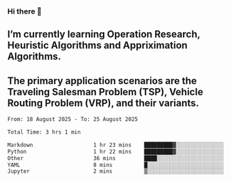 ### Hi there 👋
## I’m currently learning Operation Research, Heuristic Algorithms and Appriximation Algorithms.
## The primary application scenarios are the Traveling Salesman Problem (TSP), Vehicle Routing Problem (VRP), and their variants.
<!--START_SECTION:waka-->

```txt
From: 18 August 2025 - To: 25 August 2025

Total Time: 3 hrs 1 min

Markdown                   1 hr 23 mins    █████████▓░░░░░░░░░░░░░░░   38.45 %
Python                     1 hr 22 mins    █████████▓░░░░░░░░░░░░░░░   38.12 %
Other                      36 mins         ████░░░░░░░░░░░░░░░░░░░░░   16.55 %
YAML                       8 mins          █░░░░░░░░░░░░░░░░░░░░░░░░   03.87 %
Jupyter                    2 mins          ▒░░░░░░░░░░░░░░░░░░░░░░░░   01.28 %
```

<!--END_SECTION:waka-->
<!--
**Bookervsky/Bookervsky** is a ✨ _special_ ✨ repository because its `README.md` (this file) appears on your GitHub profile.

Here are some ideas to get you started:

- 🔭 I’m currently working on ...
- 🌱 I’m currently learning ...
- 👯 I’m looking to collaborate on ...
- 🤔 I’m looking for help with ...
- 💬 Ask me about ...
- 📫 How to reach me: ...
- 😄 Pronouns: ...
- ⚡ Fun fact: ...
-->
